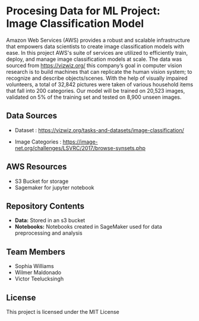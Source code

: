 # Procesing Data for ML Project: Image Classification Model

Amazon Web Services (AWS) provides a robust and scalable infrastructure that empowers  data scientists to create image classification models with ease. In this project AWS's suite of services are utilized to efficiently train, deploy, and manage image classification models at scale.
The data was sourced from https://vizwiz.org/ this company’s goal in computer vision research is to build machines that can replicate the human vision system; to recognize and describe objects/scenes.
With the help of visually impaired volunteers, a total of 32,842 pictures were taken of various household items that fall into 200 categories.
Our model will be trained on 20,523 images, validated on 5% of the training set and tested on 8,900 unseen images.
## Data Sources

- Dataset : https://vizwiz.org/tasks-and-datasets/image-classification/

- Image Categories : https://image-net.org/challenges/LSVRC/2017/browse-synsets.php

## AWS Resources
- S3 Bucket for storage
- Sagemaker for jupyter notebook

## Repository Contents
- **Data:** Stored in an s3 bucket
- **Notebooks:**  Notebooks created in SageMaker used for data preprocessing and analysis

## Team Members
- Sophia Williams
- Wilmer Maldonado
- Victor Teelucksingh

## License
This project is licensed under the MIT License

